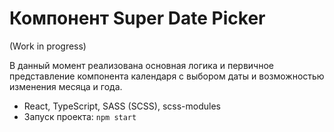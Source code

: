 # Компонент Super Date Picker 
(Work in progress)

В данный момент реализована основная логика и первичное представление компонента календаря с выбором даты и возможностью изменения месяца и года.

- React, TypeScript, SASS (SCSS), scss-modules
- Запуск проекта: `npm start`

